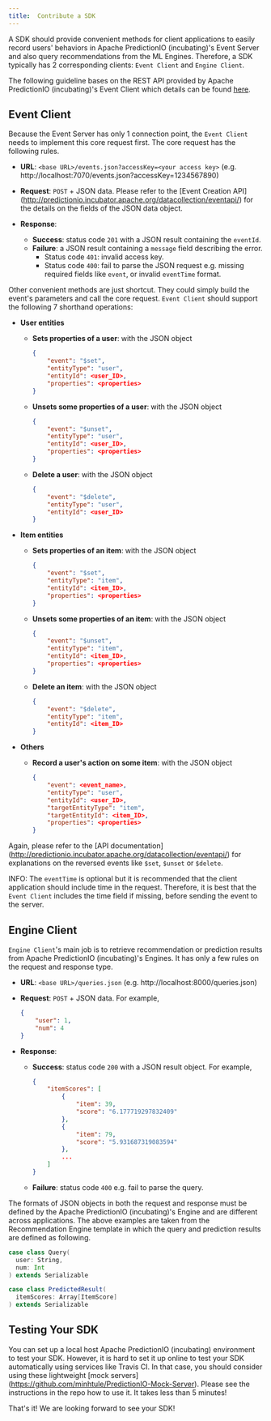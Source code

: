 ```yaml
---
title:  Contribute a SDK
---
```


<!--
Licensed to the Apache Software Foundation (ASF) under one or more
contributor license agreements.  See the NOTICE file distributed with
this work for additional information regarding copyright ownership.
The ASF licenses this file to You under the Apache License, Version 2.0
(the "License"); you may not use this file except in compliance with
the License.  You may obtain a copy of the License at

    http://www.apache.org/licenses/LICENSE-2.0

Unless required by applicable law or agreed to in writing, software
distributed under the License is distributed on an "AS IS" BASIS,
WITHOUT WARRANTIES OR CONDITIONS OF ANY KIND, either express or implied.
See the License for the specific language governing permissions and
limitations under the License.
-->

A SDK should provide convenient methods for client applications to easily
record users' behaviors in Apache PredictionIO (incubating)'s Event Server and
also query recommendations from the ML Engines. Therefore, a SDK typically has 2
corresponding clients: `Event Client` and `Engine Client`.

The following guideline bases on the REST API provided by Apache PredictionIO
(incubating)'s  Event Client which details can be found
[here](http://predictionio.incubator.apache.org/datacollection/eventapi/).

## Event Client
Because the Event Server has only 1 connection point, the `Event Client`
needs to implement this core request first. The core request has the
following rules.

- **URL**: `<base URL>/events.json?accessKey=<your access key>`
(e.g. http://localhost:7070/events.json?accessKey=1234567890)

- **Request**: `POST` + JSON data. Please refer to the [Event Creation API]
(http://predictionio.incubator.apache.org/datacollection/eventapi/) for the details
on the fields of the JSON data object.

- **Response**:
    + **Success**: status code `201` with a JSON result containing
    the `eventId`.
    + **Failure**: a JSON result containing a `message` field describing
    the error.
        * Status code `401`: invalid access key.
        * Status code `400`: fail to parse the JSON request e.g. missing
        required fields like `event`, or invalid `eventTime` format.

Other convenient methods are just shortcut. They could simply build
the event's parameters and call the core request. `Event Client` should
support the following 7 shorthand operations:

- **User entities**
    + **Sets properties of a user**: with the JSON object

        ```json
        {
            "event": "$set",
            "entityType": "user",
            "entityId": <user_ID>,
            "properties": <properties>
        }
        ```

    + **Unsets some properties of a user**: with the JSON object

        ```json
        {
            "event": "$unset",
            "entityType": "user",
            "entityId": <user_ID>,
            "properties": <properties>
        }
        ```

    + **Delete a user**: with the JSON object

        ```json
        {
            "event": "$delete",
            "entityType": "user",
            "entityId": <user_ID>
        }
        ```

- **Item entities**
    + **Sets properties of an item**: with the JSON object

        ```json
        {
            "event": "$set",
            "entityType": "item",
            "entityId": <item_ID>,
            "properties": <properties>
        }
        ```

    + **Unsets some properties of an item**: with the JSON object

        ```json
        {
            "event": "$unset",
            "entityType": "item",
            "entityId": <item_ID>,
            "properties": <properties>
        }
        ```

    + **Delete an item**: with the JSON object

        ```json
        {
            "event": "$delete",
            "entityType": "item",
            "entityId": <item_ID>
        }
        ```

- **Others**
    + **Record a user's action on some item**: with the JSON object

        ```json
        {
            "event": <event_name>,
            "entityType": "user",
            "entityId": <user_ID>,
            "targetEntityType": "item",
            "targetEntityId": <item_ID>,
            "properties": <properties>
        }
        ```

Again, please refer to the [API documentation]
(http://predictionio.incubator.apache.org/datacollection/eventapi/) for explanations
on the reversed events like `$set`, `$unset` or `$delete`.

INFO: The `eventTime` is optional but it is recommended that the client
application should include time in the request. Therefore, it is best
that the `Event Client` includes the time field if missing, before
sending the event to the server.


## Engine Client
`Engine Client`'s main job is to retrieve recommendation or prediction  results
from Apache PredictionIO (incubating)'s Engines. It has only a few rules on the
request and response type.

- **URL**: `<base URL>/queries.json` (e.g. http://localhost:8000/queries.json)

- **Request**: `POST` + JSON data. For example,

    ```json
    {
        "user": 1,
        "num": 4
    }
    ```

- **Response**:
    + **Success**: status code `200` with a JSON result object. For example,

        ```json
        {
            "itemScores": [
                {
                    "item": 39,
                    "score": "6.177719297832409"
                },
                {
                    "item": 79,
                    "score": "5.931687319083594"
                },
                ...
            ]
        }
        ```
    + **Failure**: status code `400` e.g. fail to parse the query.

The formats of JSON objects in both the request and response must be defined by
the Apache PredictionIO (incubating)'s Engine and are different across
applications. The above examples are taken from the Recommendation Engine
template in which the query and prediction results are defined as following.

```scala
case class Query(
  user: String,
  num: Int
) extends Serializable

case class PredictedResult(
  itemScores: Array[ItemScore]
) extends Serializable
```

## Testing Your SDK

You can set up a local host Apache PredictionIO (incubating) environment to test
your SDK. However, it is hard to set it up online to test your SDK automatically
using services like Travis CI. In that case, you should consider using these
lightweight [mock servers]
(https://github.com/minhtule/PredictionIO-Mock-Server). Please see the
instructions in the repo how to use it. It takes less than 5 minutes!

That's it! We are looking forward to see your SDK!
